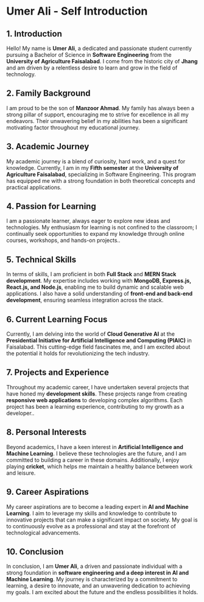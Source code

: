 # Umer Ali - Self Introduction

## 1. Introduction

Hello! My name is **Umer Ali**, a dedicated and passionate student currently pursuing a Bachelor of Science in **Software Engineering** from the **University of Agriculture Faisalabad**. I come from the historic city of **Jhang** and am driven by a relentless desire to learn and grow in the field of technology.

## 2. Family Background

I am proud to be the son of **Manzoor Ahmad**. My family has always been a strong pillar of support, encouraging me to strive for excellence in all my endeavors. Their unwavering belief in my abilities has been a significant motivating factor throughout my educational journey.

## 3. Academic Journey

My academic journey is a blend of curiosity, hard work, and a quest for knowledge. Currently, I am in my **Fifth semester** at the **University of Agriculture Faisalabad**, specializing in Software Engineering. This program has equipped me with a strong foundation in both theoretical concepts and practical applications.

## 4. Passion for Learning

I am a passionate learner, always eager to explore new ideas and technologies. My enthusiasm for learning is not confined to the classroom; I continually seek opportunities to expand my knowledge through online courses, workshops, and hands-on projects..

## 5. Technical Skills

In terms of skills, I am proficient in both **Full Stack** and **MERN Stack development**. My expertise includes working with **MongoDB, Express.js, React.js, and Node.js**, enabling me to build dynamic and scalable web applications. I also have a solid understanding of **front-end and back-end development**, ensuring seamless integration across the stack.

## 6. Current Learning Focus

Currently, I am delving into the world of **Cloud Generative AI** at the **Presidential Initiative for Artificial Intelligence and Computing (PIAIC)** in Faisalabad. This cutting-edge field fascinates me, and I am excited about the potential it holds for revolutionizing the tech industry.

## 7. Projects and Experience

Throughout my academic career, I have undertaken several projects that have honed my **development skills**. These projects range from creating **responsive web applications** to developing complex algorithms. Each project has been a learning experience, contributing to my growth as a developer..

## 8. Personal Interests

Beyond academics, I have a keen interest in **Artificial Intelligence and Machine Learning**. I believe these technologies are the future, and I am committed to building a career in these domains. Additionally, I enjoy playing **cricket**, which helps me maintain a healthy balance between work and leisure.

## 9. Career Aspirations

My career aspirations are to become a leading expert in **AI and Machine Learning**. I aim to leverage my skills and knowledge to contribute to innovative projects that can make a significant impact on society. My goal is to continuously evolve as a professional and stay at the forefront of technological advancements.

## 10. Conclusion

In conclusion, I am **Umer Ali**, a driven and passionate individual with a strong foundation in **software engineering and a deep interest in AI and Machine Learning**. My journey is characterized by a commitment to learning, a desire to innovate, and an unwavering dedication to achieving my goals. I am excited about the future and the endless possibilities it holds.
